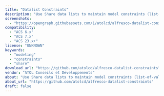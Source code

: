 ```yaml
---
title: "Datalist Constraints"
description: "Use Share data lists to maintain model constraints (list-of-values) at runtime."
screenshots:
  - "https://opengraph.githubassets.com/1/atolcd/alfresco-datalist-constraints"
compatibility:
  - "ACS 6.x"
  - "ACS 7.x"
  - "ACS 23.x+"
license: "UNKNOWN"
keywords:
  - "modeling"
  - "constraints"
  - "share"
download_url: "https://github.com/atolcd/alfresco-datalist-constraints"
vendor: "ATOL Conseils et Développements"
about: "Use Share data lists to maintain model constraints (list-of-values) at runtime."
about_url: "https://github.com/atolcd/alfresco-datalist-constraints"
draft: false
---
```

